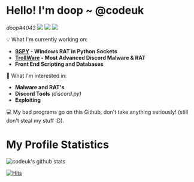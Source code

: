 # **Hello! I'm doop ~ @codeuk**

*doop#4043*
[![](https://img.shields.io/badge/Website-doop.fun-black)](https://doop.fun)
[![](https://img.shields.io/badge/Personal%20Email-d@doop.fun-black)](mailto:d@doop.fun)
[![](https://img.shields.io/badge/Enquiry%20Email-malware@doop.fun-black)](mailto:malware@doop.fun)

💡 What I'm currently working on: 
 - **<a href="https://github.com/codeuk/9spy">9SPY</a> - Windows RAT in Python Sockets**
 - **<a href="https://github.com/codeuk/TrollWare">TrollWare</a> - Most Advanced Discord Malware & RAT**
 - **Front End Scripting and Databases**

🌟 What I'm interested in: 
 - **Malware and RAT's**
 - **Discord Tools** *(discord.py)*
 - **Exploiting**


💻 My bad programs go on this Github, don't take anything seriously! (still don't steal my stuff :D).

# My Profile Statistics
![codeuk's github stats](https://github-readme-stats.vercel.app/api?username=codeuk&show_icons=true&theme=dark)

[![Hits](https://hits.seeyoufarm.com/api/count/incr/badge.svg?url=https%3A%2F%2Fgithub.com%2Fcodeuk&count_bg=%2300004&title_bg=%232B2828&icon=&icon_color=%23F30000&title=Profile+Views)](https://hits.seeyoufarm.com)
